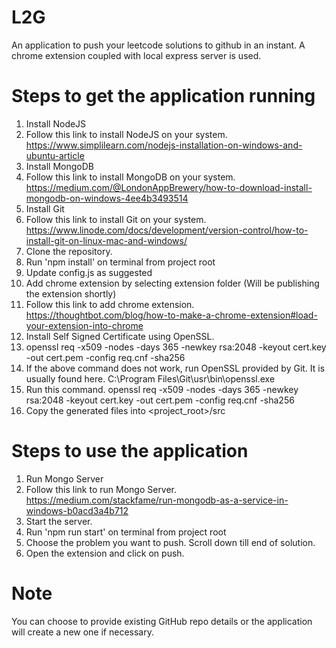 # L2G
An application to push your leetcode solutions to github in an instant. A chrome extension coupled with local express server is used.

# Steps to get the application running
1) Install NodeJS
2) Follow this link to install NodeJS on your system. https://www.simplilearn.com/nodejs-installation-on-windows-and-ubuntu-article
3) Install MongoDB
4) Follow this link to install MongoDB on your system. https://medium.com/@LondonAppBrewery/how-to-download-install-mongodb-on-windows-4ee4b3493514
5) Install Git
6) Follow this link to install Git on your system. https://www.linode.com/docs/development/version-control/how-to-install-git-on-linux-mac-and-windows/
7) Clone the repository.
8) Run 'npm install' on terminal from project root
9) Update config.js as suggested
10) Add chrome extension by selecting extension folder (Will be publishing the extension shortly)
11) Follow this link to add chrome extension. https://thoughtbot.com/blog/how-to-make-a-chrome-extension#load-your-extension-into-chrome
12) Install Self Signed Certificate using OpenSSL.
13) openssl req -x509 -nodes -days 365 -newkey rsa:2048 -keyout cert.key -out cert.pem -config req.cnf -sha256
14) If the above command does not work, run OpenSSL provided by Git. It is usually found here. C:\Program Files\Git\usr\bin\openssl.exe
15) Run this command. openssl req -x509 -nodes -days 365 -newkey rsa:2048 -keyout cert.key -out cert.pem -config req.cnf -sha256
16) Copy the generated files into <project_root>/src

# Steps to use the application
1) Run Mongo Server
2) Follow this link to run Mongo Server. https://medium.com/stackfame/run-mongodb-as-a-service-in-windows-b0acd3a4b712
3) Start the server. 
4) Run 'npm run start' on terminal from project root
5) Choose the problem you want to push. Scroll down till end of solution.
6) Open the extension and click on push.

# Note
You can choose to provide existing GitHub repo details or the application will create a new one if necessary.

